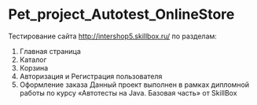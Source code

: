 # Pet_project_Autotest_OnlineStore
Тестирование сайта http://intershop5.skillbox.ru/ 
по разделам:
1) Главная страница
2) Каталог
3) Корзина
4) Авторизация и Регистрация пользователя
5) Оформление заказа
Данный проект выполнен в рамках дипломной работы по курсу «Автотесты на Java. Базовая часть» от SkillBox
